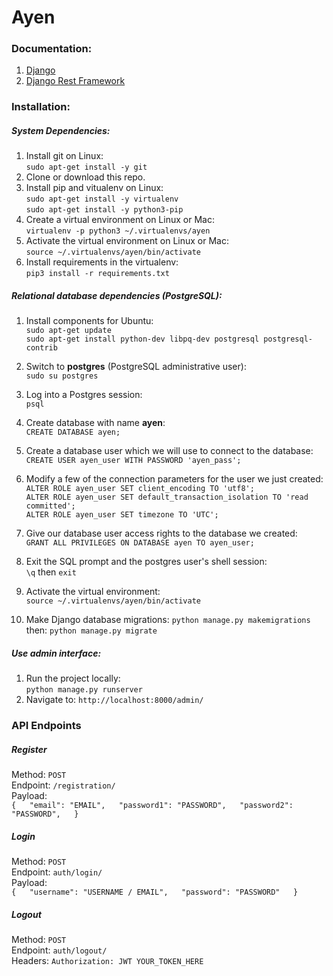 
# Ayen 
### Documentation:

1. [Django](https://docs.djangoproject.com/en/2.0/releases/2.0/)
2. [Django Rest Framework](https://www.django-rest-framework.org/)


### Installation:

##### System Dependencies:

1. Install git on Linux:  
`sudo apt-get install -y git`
2. Clone or download this repo.
3. Install pip and vitualenv on Linux:  
`sudo apt-get install -y virtualenv`  
`sudo apt-get install -y python3-pip`
4. Create a virtual environment on Linux or Mac:  
`virtualenv -p python3 ~/.virtualenvs/ayen`
5. Activate the virtual environment on Linux or Mac:  
`source ~/.virtualenvs/ayen/bin/activate`
6. Install requirements in the virtualenv:  
`pip3 install -r requirements.txt`

##### Relational database dependencies (PostgreSQL):
1. Install components for Ubuntu:  
`sudo apt-get update`  
`sudo apt-get install python-dev libpq-dev postgresql postgresql-contrib`
2. Switch to **postgres** (PostgreSQL administrative user):  
`sudo su postgres`
3. Log into a Postgres session:  
`psql`
4. Create database with name **ayen**:  
`CREATE DATABASE ayen;`
5. Create a database user which we will use to connect to the database:  
`CREATE USER ayen_user WITH PASSWORD 'ayen_pass';`
6. Modify a few of the connection parameters for the user we just created:  
`ALTER ROLE ayen_user SET client_encoding TO 'utf8';`  
`ALTER ROLE ayen_user SET default_transaction_isolation TO 'read committed';`  
`ALTER ROLE ayen_user SET timezone TO 'UTC';` 
7. Give our database user access rights to the database we created:  
`GRANT ALL PRIVILEGES ON DATABASE ayen TO ayen_user;`
8. Exit the SQL prompt and the postgres user's shell session:  
`\q` then `exit`

9. Activate the virtual environment:  
`source ~/.virtualenvs/ayen/bin/activate`
10. Make Django database migrations:
`python manage.py makemigrations`  
then: `python manage.py migrate`

##### Use admin interface:
1. Run the project locally:  
`python manage.py runserver`
2. Navigate to: `http://localhost:8000/admin/`
 
 
### API Endpoints
##### Register
Method: `POST`  
Endpoint: `/registration/`  
Payload:  
`{  
    "email": "EMAIL",  
    "password1": "PASSWORD",  
    "password2": "PASSWORD",  
}`

##### Login
Method: `POST`  
Endpoint: `auth/login/`  
Payload:  
`{  
    "username": "USERNAME / EMAIL",  
    "password": "PASSWORD"  
}`

##### Logout
Method: `POST`  
Endpoint: `auth/logout/`  
Headers: `Authorization: JWT YOUR_TOKEN_HERE`  
